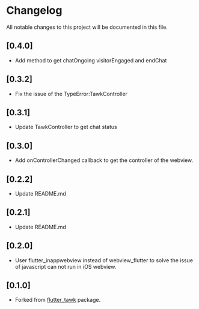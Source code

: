 # Changelog

All notable changes to this project will be documented in this file.

## [0.4.0]
- Add method to get chatOngoing visitorEngaged and endChat

## [0.3.2]
- Fix the issue of the TypeError:TawkController 
## [0.3.1]
- Update TawkController to get chat status

## [0.3.0]
- Add onControllerChanged callback to get the controller of the webview.

## [0.2.2]
- Update README.md

## [0.2.1]
- Update README.md

## [0.2.0]
- User flutter_inappwebview instead of webview_flutter to solve the issue of javascript can not run in iOS webview.

## [0.1.0]

- Forked from [flutter_tawk](https://pub.dev/packages/flutter_tawk) package.